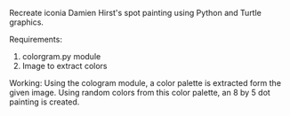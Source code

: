 Recreate iconia Damien Hirst's spot painting using Python and Turtle graphics.

Requirements:
1. colorgram.py module
2. Image to extract colors

Working:
Using the cologram module, a color palette is extracted form the given image.
Using random colors from this color palette, an 8 by 5 dot painting is created.

